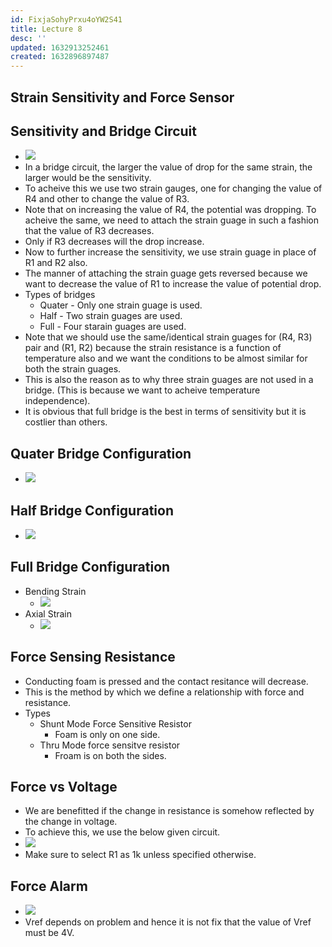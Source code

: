 ```yaml
---
id: FixjaSohyPrxu4oYW2S41
title: Lecture 8
desc: ''
updated: 1632913252461
created: 1632896897487
---
```



## Strain Sensitivity and Force Sensor

## Sensitivity and Bridge Circuit

- ![](/assets/images/2021-09-29-15-47-15.png)
- In a bridge circuit, the larger the value of drop for the same strain, the larger would be the sensitivity.
- To acheive this we use two strain gauges, one for changing the value of R4 and other to change the value of R3.
- Note that on increasing the value of R4, the potential was dropping. To acheive the same, we need to attach the strain guage in such a fashion that the value of R3 decreases.
- Only if R3 decreases will the drop increase.
- Now to further increase the sensitivity, we use strain guage in place of R1 and R2 also.
- The manner of attaching the strain guage gets reversed because we want to decrease the value of R1 to increase the value of potential drop.
- Types of bridges
  - Quater - Only one strain guage is used.
  - Half - Two strain guages are used.
  - Full - Four starain guages are used.
- Note that we should use the same/identical strain guages for (R4, R3) pair and (R1, R2) because the strain resistance is a function of temperature also and we want the conditions to be almost similar for both the strain guages.
- This is also the reason as to why three strain guages are not used in a bridge. (This is because we want to acheive temperature independence).
- It is obvious that full bridge is the best in terms of sensitivity but it is costlier than others.

## Quater Bridge Configuration

- ![](/assets/images/2021-09-29-16-30-21.png)

## Half Bridge Configuration

- ![](/assets/images/2021-09-29-16-32-36.png)

## Full Bridge Configuration

- Bending Strain
  - ![](/assets/images/2021-09-29-16-34-20.png)
- Axial Strain
  - ![](/assets/images/2021-09-29-16-35-18.png)

## Force Sensing Resistance

- Conducting foam is pressed and the contact resitance will decrease.
- This is the method by which we define a relationship with force and resistance.
- Types
  - Shunt Mode Force Sensitive Resistor
    - Foam is only on one side.
  - Thru Mode force sensitve resistor
    - Froam is on both the sides.

## Force vs Voltage

- We are benefitted if the change in resistance is somehow reflected by the change in voltage.
- To achieve this, we use the below given circuit.
- ![](/assets/images/2021-09-29-16-45-49.png)
- Make sure to select R1 as 1k unless specified otherwise.

## Force Alarm

- ![](/assets/images/2021-09-29-16-47-54.png)
- Vref depends on problem and hence it is not fix that the value of Vref must be 4V.


